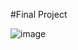 #Final Project

![image](https://lh3.googleusercontent.com/ouOz43r8Q-cFanyOz3hg7TBfHVfyPz_H9_ZzoXU2mKbXKqtqP1XA_aud_lRc3cwIRdKo7kGgzc3QE_NtqOCBJY-10t83LnC95SDLcFX8museI4PPKQedhmKYzXb-mMjr2Cf9e-UO24BkwNTiIxaC2kD-gekj68uWo_66Eb7LCToHsQojrohEHTkrA0vZyWLAv8JoS8k_sMz6J82t609KsxOyBQy0D29kLZv-lNMEwIkx8U4lwPMP005pXBmgYfsdVaX6xWSJt7e40WIzQFDB6I7e3MiF2cAjQmMpryMIP8WqlQwlu5FUQQyXziG0ULotIYp5LLJBX6rWNUwcgQzMl4ALYXSCJFIofVYoL2U7-ZKEU8v42iOaNKFBd_aHTpgxxeL6nfGrbHsTr16fo5PQS0lny25KMDODPJFou5MKHxFbjC2pP4QQd8DxTsiebHv_Xe3VOtAlxdaQ9w1JV9l-o-D9PVIr780IMmpZ1QlJJaWOcdJkI4GiODerwXOgs62L3SiPIwzxNIUD-qQBt7e9Y7u-PDU03a_k-8z2za7I_fZmHNgKuOA_TEIzfG5MXOtIMvbMCJW_gNG_PUUR5CyeMLQ0dq-pmZkkxaOPOqNkDfTc3DktWeGK9XnU8ojffVzZ7keJnGHR-YfMYmKyziic2yNKt27V6kADXfHl5FwrS95eXQsHwVinGXWpgrAlWH5lIx9hGKMG_TPMp5-nHaMwzeci=w1646-h914-no?authuser=0)
